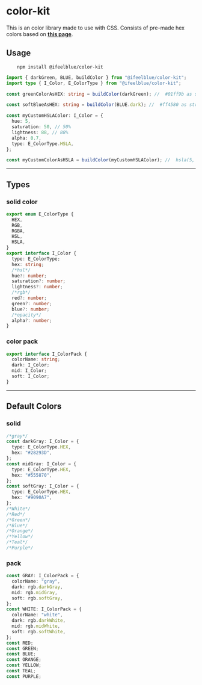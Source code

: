 # color-kit

This is an color library made to use with CSS.
Consists of pre-made hex colors based on <strong>[this page](https://dribbble.com/shots/6456667-Core-Design-System-01-Color-Dark-Theme)</strong>.

## Usage

```
    npm install @ifeelblue/color-kit
```

```typescript
import { darkGreen, BLUE, buildColor } from "@ifeelblue/color-kit";
import type { I_Color, E_ColorType } from "@ifeelblue/color-kit";

const greenColorAsHEX: string = buildColor(darkGreen); //  #01ff9b as string

const softBlueAsHEX: string = buildColor(BLUE.dark); //  #ff4580 as string

const myCustomHSLAColor: I_Color = {
  hue: 5,
  saturation: 50, // 50%
  lightness: 88, // 88%
  alpha: 0.7,
  type: E_ColorType.HSLA,
};

const myCustomColorAsHSLA = buildColor(myCustomHSLAColor); //  hsla(5, 50%, 88%, 0.7) as string
```

<hr />

## Types

### solid color

```typescript
export enum E_ColorType {
  HEX,
  RGB,
  RGBA,
  HSL,
  HSLA,
}
export interface I_Color {
  type: E_ColorType;
  hex: string;
  /*hsl*/
  hue?: number;
  saturation?: number;
  lightness?: number;
  /*rgb*/
  red?: number;
  green?: number;
  blue?: number;
  /*opacity*/
  alpha?: number;
}
```

### color pack

```typescript
export interface I_ColorPack {
  colorName: string;
  dark: I_Color;
  mid: I_Color;
  soft: I_Color;
}
```

<hr />

## Default Colors

### solid

```typescript
/*gray*/
const darkGray: I_Color = {
  type: E_ColorType.HEX,
  hex: "#28293D",
};
const midGray: I_Color = {
  type: E_ColorType.HEX,
  hex: "#555870",
};
const softGray: I_Color = {
  type: E_ColorType.HEX,
  hex: "#9090A7",
};
/*White*/
/*Red*/
/*Green*/
/*Blue*/
/*Orange*/
/*Yellow*/
/*Teal*/
/*Purple*/
```

### pack

```typescript
const GRAY: I_ColorPack = {
  colorName: "gray",
  dark: rgb.darkGray,
  mid: rgb.midGray,
  soft: rgb.softGray,
};
const WHITE: I_ColorPack = {
  colorName: "white",
  dark: rgb.darkWhite,
  mid: rgb.midWhite,
  soft: rgb.softWhite,
};
const RED;
const GREEN;
const BLUE;
const ORANGE;
const YELLOW;
const TEAL;
const PURPLE;
```

